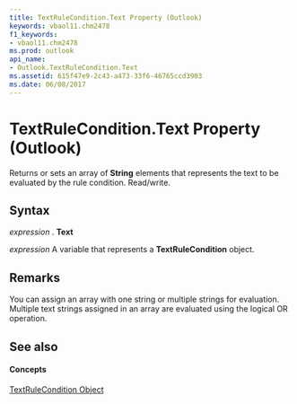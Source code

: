 ```yaml
---
title: TextRuleCondition.Text Property (Outlook)
keywords: vbaol11.chm2478
f1_keywords:
- vbaol11.chm2478
ms.prod: outlook
api_name:
- Outlook.TextRuleCondition.Text
ms.assetid: 615f47e9-2c43-a473-33f6-46765ccd3903
ms.date: 06/08/2017
---
```



# TextRuleCondition.Text Property (Outlook)

Returns or sets an array of  **String** elements that represents the text to be evaluated by the rule condition. Read/write.


## Syntax

 _expression_ . **Text**

 _expression_ A variable that represents a **TextRuleCondition** object.


## Remarks

You can assign an array with one string or multiple strings for evaluation. Multiple text strings assigned in an array are evaluated using the logical OR operation.


## See also


#### Concepts


[TextRuleCondition Object](Outlook.TextRuleCondition.md)

